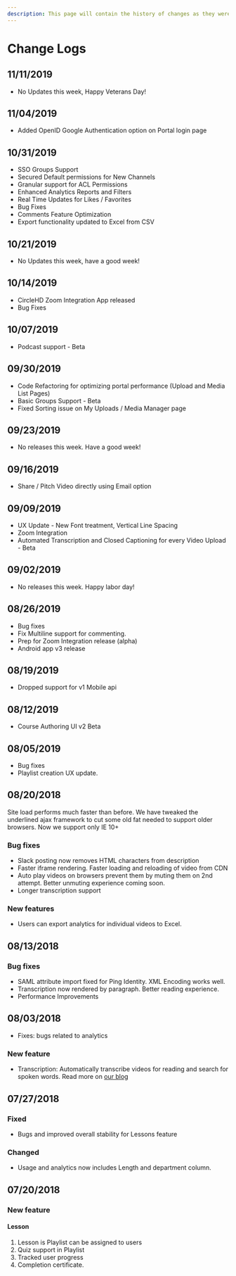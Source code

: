 ```yaml
---
description: This page will contain the history of changes as they were introduced
---
```


# Change Logs

## 11/11/2019

* No Updates this week, Happy Veterans Day!

## 11/04/2019

* Added OpenID Google Authentication option on Portal login page

## 10/31/2019

* SSO Groups Support
* Secured Default permissions for New Channels 
* Granular support for ACL Permissions
* Enhanced Analytics Reports and Filters
* Real Time Updates for Likes / Favorites
* Bug Fixes
* Comments Feature Optimization
* Export functionality updated to Excel from CSV

## 10/21/2019

* No Updates this week, have a good week!

## 10/14/2019

* CircleHD Zoom Integration App released
* Bug Fixes 

## 10/07/2019 

* Podcast support - Beta 

## 09/30/2019

* Code Refactoring for optimizing portal performance \(Upload and Media List Pages\)
* Basic Groups Support - Beta
* Fixed Sorting issue on My Uploads / Media Manager page

## 09/23/2019

* No releases this week. Have a good week!

## 09/16/2019 

* Share / Pitch Video directly using Email option

## 09/09/2019

* UX Update - New Font treatment, Vertical Line Spacing
* Zoom Integration  
* Automated Transcription and Closed Captioning for every Video Upload - Beta

## 09/02/2019

* No releases this week. Happy labor day!

## 08/26/2019

* Bug fixes
* Fix Multiline support for commenting. 
* Prep for Zoom Integration release \(alpha\)
* Android app v3 release

## 08/19/2019

* Dropped support for v1 Mobile api

## 08/12/2019

* Course Authoring UI v2 Beta

## 08/05/2019

* Bug fixes
* Playlist creation UX update.

## 08/20/2018

Site load performs much faster than before. We have tweaked the underlined ajax framework to cut some old fat needed to support older browsers. Now we support only IE 10+

### Bug fixes

* Slack posting now removes HTML characters from description
* Faster iframe rendering. Faster loading and reloading of video from CDN
* Auto play videos on browsers prevent them by muting them on 2nd attempt. Better unmuting experience coming soon.
* Longer transcription support

### New features

* Users can export analytics for individual videos to Excel.

## 08/13/2018

### Bug fixes

* SAML attribute import fixed for Ping Identity. XML Encoding works well.
* Transcription now rendered by paragraph. Better reading experience.
* Performance Improvements

## 08/03/2018

* Fixes: bugs related to analytics

### New feature

* Transcription: Automatically transcribe videos for reading and search for spoken words. Read more on [our blog](https://www.circlehd.com/blog/automated-audio-to-text-video-transcriptions/)

## 07/27/2018

### Fixed

* Bugs and improved overall stability for Lessons feature

### Changed

* Usage and analytics now includes Length and department column.

## 07/20/2018

### New feature

#### Lesson

1. Lesson is Playlist can be assigned to users
2. Quiz support in Playlist
3. Tracked user progress
4. Completion certificate.

